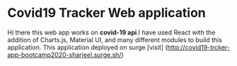 # Covid19 Tracker Web application 
Hi there this web app works on **covid-19 api**.I have used React with the addition of Charts.js, Material UI, and many different modules to build this application. This application deployed on surge [visit] (http://covid19-trcker-app-bootcamp2020-sharjeel.surge.sh/)
